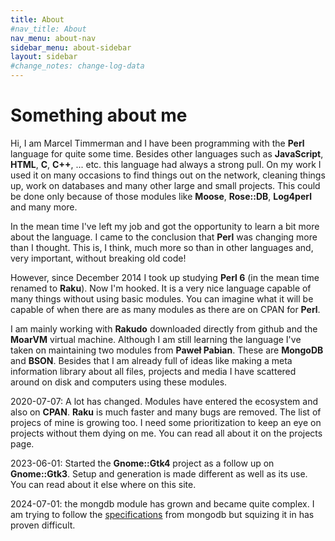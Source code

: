```yaml
---
title: About
#nav_title: About
nav_menu: about-nav
sidebar_menu: about-sidebar
layout: sidebar
#change_notes: change-log-data
---
```


# Something about me

Hi, I am Marcel Timmerman and I have been programming with the **Perl** language for quite some time. Besides other languages such as **JavaScript**, **HTML**, **C**, **C++**, ... etc. this language had always a strong pull. On my work I used it on many occasions to find things out on the network, cleaning things up, work on databases and many other large and small projects. This could be done only because of those modules like **Moose**, **Rose::DB**, **Log4perl** and many more.

In the mean time I've left my job and got the opportunity to learn a bit more about the language. I came to the conclusion that **Perl** was changing more than I thought. This is, I think, much more so than in other languages and, very important, without breaking old code!

However, since December 2014 I took up studying **Perl 6** (in the mean time renamed to **Raku**). Now I'm hooked. It is a very nice language capable of many things without using basic modules. You can imagine what it will be capable of when there are as many modules as there are on CPAN for **Perl**.

I am mainly working with **Rakudo** downloaded directly from github and the **MoarVM** virtual machine. Although I am still learning the language I've taken on maintaining two modules from **Paweł Pabian**. These are **MongoDB** and **BSON**. Besides that I am already full of ideas like making a meta information library about all files, projects and media I have scattered around on disk and computers using these modules.

2020-07-07: A lot has changed. Modules have entered the ecosystem and also on **CPAN**. **Raku** is much faster and many bugs are removed. The list of projecs of mine is growing too. I need some prioritization to keep an eye on projects without them dying on me. You can read all about it on the projects page.

2023-06-01: Started the **Gnome::Gtk4** project as a follow up on **Gnome::Gtk3**. Setup and generation is made different as well as its use. You can read about it else where on this site.

2024-07-01: the mongdb module has grown and became quite complex. I am trying to follow the [specifications](https://github.com/mongodb/specifications/blob/master/source) from mongodb but squizing it in has proven difficult.
